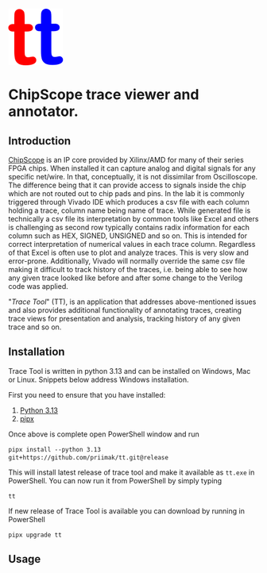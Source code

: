 ![](./src/tt/gui/tt.png)

# ChipScope trace viewer and annotator.

## Introduction

[ChipScope](https://www.xilinx.com/products/intellectual-property/chipscope_ila.html) is an IP core provided
by Xilinx/AMD for many of their series FPGA chips. When installed it can capture analog and digital signals for any
specific net/wire. In that, conceptually, it is not dissimilar from Oscilloscope. The difference being that it
can provide access to signals inside the chip which are not routed out to chip pads and pins. In the lab it is
commonly triggered through Vivado IDE which produces a csv file with each column holding a trace, column name
being name of trace. While generated file is technically a csv file its interpretation by common tools like Excel
and others is challenging as second row typically contains radix information for each column such as HEX, SIGNED,
UNSIGNED and so on. This is intended for correct interpretation of numerical values in each trace column. Regardless
of that Excel is often use to plot and analyze traces. This is very slow and error-prone. Additionally, Vivado will
normally override the same csv file making it difficult to track history of the traces, i.e. being able to see
how any given trace looked like before and after some change to the Verilog code was applied.

"_Trace Tool_" (TT), is an application that addresses above-mentioned issues and also provides additional
functionality of annotating traces, creating trace views for presentation and analysis, tracking history of any
given trace and so on.

## Installation

Trace Tool is written in python 3.13 and can be installed on Windows, Mac or Linux. Snippets below address Windows
installation.

First you need to ensure that you have installed:

1. [Python 3.13](https://www.python.org/downloads/release/python-3131/)
2. [pipx](https://pipx.pypa.io/stable/)

Once above is complete open PowerShell window and run

```shell
pipx install --python 3.13 git+https://github.com/priimak/tt.git@release
```

This will install latest release of trace tool and make it available as `tt.exe` in PowerShell. You can now run
it from PowerShell by simply typing

```shell
tt
```

If new release of Trace Tool is available you can download by running in PowerShell

```shell
pipx upgrade tt
```

## Usage

